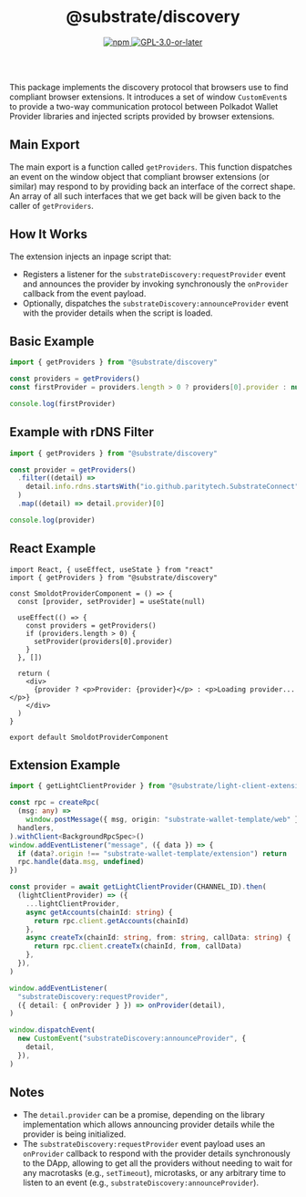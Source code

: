 <br /><br />

<div align="center">
  <h1 align="center">@substrate/discovery</h1>
  <p align="center">
    <a href="https://www.npmjs.com/package/@substrate/discovery">
      <img alt="npm" src="https://img.shields.io/npm/v/@substrate/discovery" />
    </a>
    <a href="https://github.com/paritytech/substrate-connect/blob/master/LICENSE">
      <img alt="GPL-3.0-or-later" src="https://img.shields.io/npm/l/@substrate/discovery" />
    </a>
  </p>
</div>

<br /><br />

This package implements the discovery protocol that browsers use to find compliant browser extensions. It introduces a set of window `CustomEvent`s to provide a two-way communication protocol between Polkadot Wallet Provider libraries and injected scripts provided by browser extensions.

## Main Export

The main export is a function called `getProviders`. This function dispatches an event on the window object that compliant browser extensions (or similar) may respond to by providing back an interface of the correct shape. An array of all such interfaces that we get back will be given back to the caller of `getProviders`.

## How It Works

The extension injects an inpage script that:

- Registers a listener for the `substrateDiscovery:requestProvider` event and announces the provider by invoking synchronously the `onProvider` callback from the event payload.
- Optionally, dispatches the `substrateDiscovery:announceProvider` event with the provider details when the script is loaded.

## Basic Example

```ts
import { getProviders } from "@substrate/discovery"

const providers = getProviders()
const firstProvider = providers.length > 0 ? providers[0].provider : null

console.log(firstProvider)
```

## Example with rDNS Filter

```ts
import { getProviders } from "@substrate/discovery"

const provider = getProviders()
  .filter((detail) =>
    detail.info.rdns.startsWith("io.github.paritytech.SubstrateConnect"),
  )
  .map((detail) => detail.provider)[0]

console.log(provider)
```

## React Example

```tsx
import React, { useEffect, useState } from "react"
import { getProviders } from "@substrate/discovery"

const SmoldotProviderComponent = () => {
  const [provider, setProvider] = useState(null)

  useEffect(() => {
    const providers = getProviders()
    if (providers.length > 0) {
      setProvider(providers[0].provider)
    }
  }, [])

  return (
    <div>
      {provider ? <p>Provider: {provider}</p> : <p>Loading provider...</p>}
    </div>
  )
}

export default SmoldotProviderComponent
```

## Extension Example

```ts
import { getLightClientProvider } from "@substrate/light-client-extension-helpers/web-page"

const rpc = createRpc(
  (msg: any) =>
    window.postMessage({ msg, origin: "substrate-wallet-template/web" }),
  handlers,
).withClient<BackgroundRpcSpec>()
window.addEventListener("message", ({ data }) => {
  if (data?.origin !== "substrate-wallet-template/extension") return
  rpc.handle(data.msg, undefined)
})

const provider = await getLightClientProvider(CHANNEL_ID).then(
  (lightClientProvider) => ({
    ...lightClientProvider,
    async getAccounts(chainId: string) {
      return rpc.client.getAccounts(chainId)
    },
    async createTx(chainId: string, from: string, callData: string) {
      return rpc.client.createTx(chainId, from, callData)
    },
  }),
)

window.addEventListener(
  "substrateDiscovery:requestProvider",
  ({ detail: { onProvider } }) => onProvider(detail),
)

window.dispatchEvent(
  new CustomEvent("substrateDiscovery:announceProvider", {
    detail,
  }),
)
```

## Notes

- The `detail.provider` can be a promise, depending on the library implementation which allows announcing provider details while the provider is being initialized.
- The `substrateDiscovery:requestProvider` event payload uses an `onProvider` callback to respond with the provider details synchronously to the DApp, allowing to get all the providers without needing to wait for any macrotasks (e.g., `setTimeout`), microtasks, or any arbitrary time to listen to an event (e.g., `substrateDiscovery:announceProvider`).
